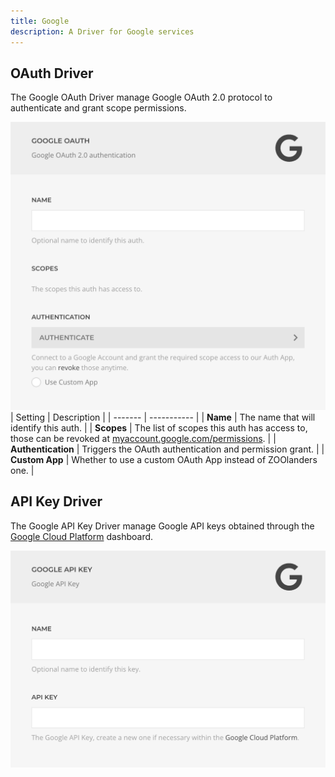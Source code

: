 ```yaml
---
title: Google
description: A Driver for Google services
---
```


<!--@include: ./_partials/intro.md-->

## OAuth Driver

The Google OAuth Driver manage Google OAuth 2.0 protocol to authenticate and grant scope permissions.

![Google OAuth Driver](./assets/driver/google-oauth.webp)
| Setting | Description |
| ------- | ----------- |
| **Name** | The name that will identify this auth. |
| **Scopes** | The list of scopes this auth has access to, those can be revoked at [myaccount.google.com/permissions](https://myaccount.google.com/permissions). |
| **Authentication** | Triggers the OAuth authentication and permission grant. |
| **Custom App** | Whether to use a custom OAuth App instead of ZOOlanders one. |

## API Key Driver

The Google API Key Driver manage Google API keys obtained through the [Google Cloud Platform](https://console.cloud.google.com/apis/credentials) dashboard.

![Google API Key Driver](./assets/driver/google-api-key.webp)
